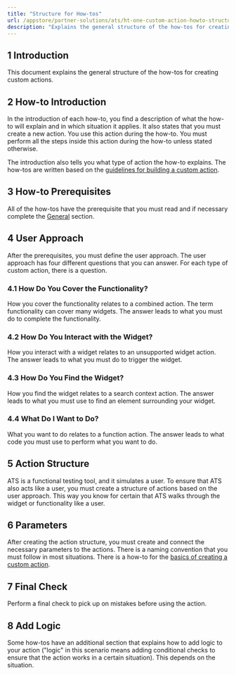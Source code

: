 ```yaml
---
title: "Structure for How-tos"
url: /appstore/partner-solutions/ats/ht-one-custom-action-howto-structure/
description: "Explains the general structure of the how-tos for creating custom actions."
---
```


## 1 Introduction

This document explains the general structure of the how-tos for creating custom actions.

## 2 How-to Introduction

In the introduction of each how-to, you find a description of what the how-to will explain and in which situation it applies. It also states that you must create a new action. You use this action during the how-to. You must perform all the steps inside this action during the how-to unless stated otherwise.

The introduction also tells you what type of action the how-to explains. The how-tos are written based on the [guidelines for building a custom action](/appstore/partner-solutions/ats/ht-one-guidelines-custom-action/).

## 3 How-to Prerequisites

All of the how-tos have the prerequisite that you must read and if necessary complete the [General](/appstore/partner-solutions/ats/ht-one-custom-action-general/) section.

## 4 User Approach

After the prerequisites, you must define the user approach. The user approach has four different questions that you can answer. For each type of custom action, there is a question.

### 4.1 How Do You Cover the Functionality?

How you cover the functionality relates to a combined action. The term functionality can cover many widgets. The answer leads to what you must do to complete the functionality. 

### 4.2 How Do You Interact with the Widget?

How you interact with a widget relates to an unsupported widget action. The answer leads to what you must do to trigger the widget.

### 4.3 How Do You Find the Widget?

How you find the widget relates to a search context action. The answer leads to what you must use to find an element surrounding your widget.

### 4.4 What Do I Want to Do?

What you want to do relates to a function action. The answer leads to what code you must use to perform what you want to do.

## 5 Action Structure

ATS is a functional testing tool, and it simulates a user. To ensure that ATS also acts like a user, you must create a structure of actions based on the user approach. This way you know for certain that ATS walks through the widget or functionality like a user. 

## 6 Parameters

After creating the action structure, you must create and connect the necessary parameters to the actions. There is a naming convention that you must follow in most situations. There is a how-to for the [basics of creating a custom action](/appstore/partner-solutions/ats/ht-one-custom-action-basics/).

## 7 Final Check

Perform a final check to pick up on mistakes before using the action. 

## 8 Add Logic

Some how-tos have an additional section that explains how to add logic to your action ("logic" in this scenario means adding conditional checks to ensure that the action works in a certain situation). This depends on the situation.
